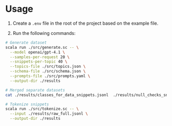 # Usage

1. Create a `.env` file in the root of the project based on the example file.

2. Run the following commands:

```sh
# Generate dataset
scala run ./src/generate.sc -- \
  --model openai/gpt-4.1 \
  --samples-per-request 20 \
  --snippets-per-topic 40 \
  --topics-file ./src/topics.json \
  --schema-file ./src/schema.json \
  --prompts-file ./src/prompts.yaml \
  --output-dir ./results

# Merged separate datasets
cat ./results/classes_for_data_snippets.jsonl  ./results/null_checks_snippets.jsonl  ./results/throws_snippets.jsonl > ./results/raw_full.jsonl

# Tokenize snippets
scala run ./src/tokenize.sc -- \
  --input ./results/raw_full.jsonl \
  --output-dir ./results
```
